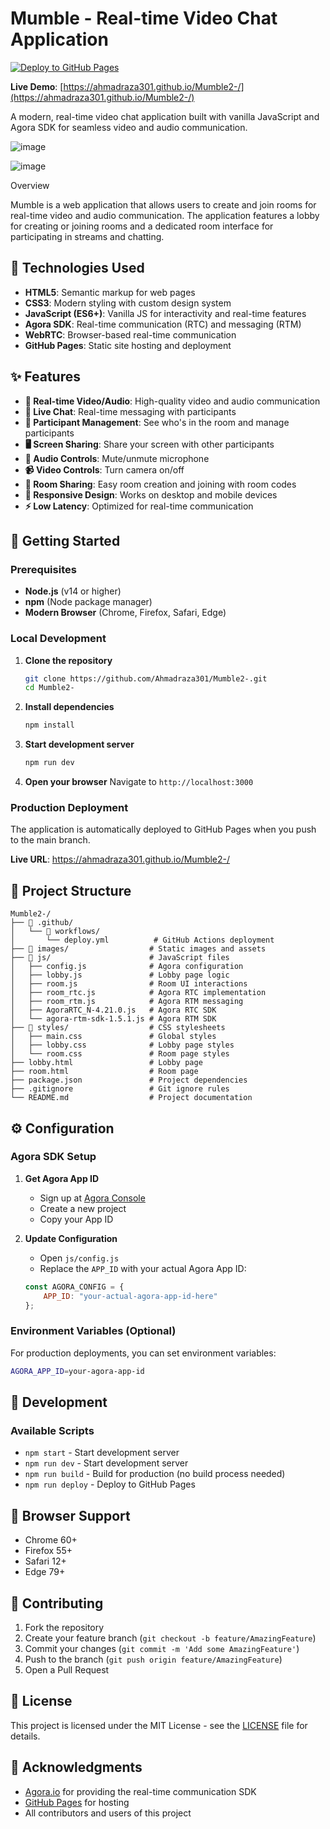 # Mumble - Real-time Video Chat Application

[![Deploy to GitHub Pages](https://github.com/Ahmadraza301/Mumble2-/actions/workflows/deploy.yml/badge.svg)](https://github.com/Ahmadraza301/Mumble2-/actions/workflows/deploy.yml)

**Live Demo**: [https://ahmadraza301.github.io/Mumble2-/](https://ahmadraza301.github.io/Mumble2-/)

A modern, real-time video chat application built with vanilla JavaScript and Agora SDK for seamless video and audio communication.

![image](https://github.com/Ahmadraza301/Mumble2-/assets/102856382/4e3af75f-b3ae-4354-a907-d0f47b6fbffd)

![image](https://github.com/Ahmadraza301/Mumble2-/assets/102856382/5c352857-d9d3-44a0-97ca-5a70538bb4bc)


Overview

Mumble is a web application that allows users to create and join rooms for real-time video and audio communication. The application features a lobby for creating or joining rooms and a dedicated room interface for participating in streams and chatting.

## 🚀 Technologies Used

- **HTML5**: Semantic markup for web pages
- **CSS3**: Modern styling with custom design system
- **JavaScript (ES6+)**: Vanilla JS for interactivity and real-time features
- **Agora SDK**: Real-time communication (RTC) and messaging (RTM)
- **WebRTC**: Browser-based real-time communication
- **GitHub Pages**: Static site hosting and deployment
## ✨ Features

- **🎥 Real-time Video/Audio**: High-quality video and audio communication
- **💬 Live Chat**: Real-time messaging with participants
- **👥 Participant Management**: See who's in the room and manage participants
- **🖥️ Screen Sharing**: Share your screen with other participants
- **🎤 Audio Controls**: Mute/unmute microphone
- **📹 Video Controls**: Turn camera on/off
- **🔗 Room Sharing**: Easy room creation and joining with room codes
- **📱 Responsive Design**: Works on desktop and mobile devices
- **⚡ Low Latency**: Optimized for real-time communication
## 🚀 Getting Started

### Prerequisites

- **Node.js** (v14 or higher)
- **npm** (Node package manager)
- **Modern Browser** (Chrome, Firefox, Safari, Edge)

### Local Development

1. **Clone the repository**
   ```bash
   git clone https://github.com/Ahmadraza301/Mumble2-.git
   cd Mumble2-
   ```

2. **Install dependencies**
   ```bash
   npm install
   ```

3. **Start development server**
   ```bash
   npm run dev
   ```

4. **Open your browser**
   Navigate to `http://localhost:3000`

### Production Deployment

The application is automatically deployed to GitHub Pages when you push to the main branch.

**Live URL**: https://ahmadraza301.github.io/Mumble2-/

## 📁 Project Structure

```
Mumble2-/
├── 📁 .github/
│   └── 📁 workflows/
│       └── deploy.yml          # GitHub Actions deployment
├── 📁 images/                  # Static images and assets
├── 📁 js/                      # JavaScript files
│   ├── config.js              # Agora configuration
│   ├── lobby.js               # Lobby page logic
│   ├── room.js                # Room UI interactions
│   ├── room_rtc.js            # Agora RTC implementation
│   ├── room_rtm.js            # Agora RTM messaging
│   ├── AgoraRTC_N-4.21.0.js   # Agora RTC SDK
│   └── agora-rtm-sdk-1.5.1.js # Agora RTM SDK
├── 📁 styles/                  # CSS stylesheets
│   ├── main.css               # Global styles
│   ├── lobby.css              # Lobby page styles
│   └── room.css               # Room page styles
├── lobby.html                 # Lobby page
├── room.html                  # Room page
├── package.json               # Project dependencies
├── .gitignore                 # Git ignore rules
└── README.md                  # Project documentation
```
## ⚙️ Configuration

### Agora SDK Setup

1. **Get Agora App ID**
   - Sign up at [Agora Console](https://console.agora.io/)
   - Create a new project
   - Copy your App ID

2. **Update Configuration**
   - Open `js/config.js`
   - Replace the `APP_ID` with your actual Agora App ID:
   ```javascript
   const AGORA_CONFIG = {
       APP_ID: "your-actual-agora-app-id-here"
   };
   ```

### Environment Variables (Optional)

For production deployments, you can set environment variables:

```bash
AGORA_APP_ID=your-agora-app-id
```

## 🔧 Development

### Available Scripts

- `npm start` - Start development server
- `npm run dev` - Start development server
- `npm run build` - Build for production (no build process needed)
- `npm run deploy` - Deploy to GitHub Pages

## 📱 Browser Support

- Chrome 60+
- Firefox 55+
- Safari 12+
- Edge 79+

## 🤝 Contributing

1. Fork the repository
2. Create your feature branch (`git checkout -b feature/AmazingFeature`)
3. Commit your changes (`git commit -m 'Add some AmazingFeature'`)
4. Push to the branch (`git push origin feature/AmazingFeature`)
5. Open a Pull Request

## 📄 License

This project is licensed under the MIT License - see the [LICENSE](LICENSE) file for details.

## 🙏 Acknowledgments

- [Agora.io](https://agora.io/) for providing the real-time communication SDK
- [GitHub Pages](https://pages.github.com/) for hosting
- All contributors and users of this project
